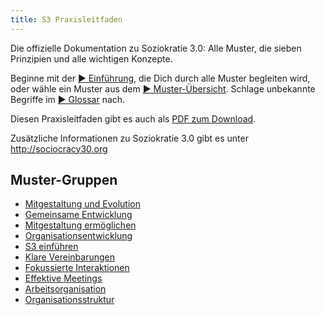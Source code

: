 ```yaml
---
title: S3 Praxisleitfaden
---
```


Die offizielle Dokumentation zu Soziokratie 3.0: Alle Muster, die sieben Prinzipien und alle wichtigen Konzepte.

Beginne mit der [ &#9654; Einführung](introduction.html), die Dich durch alle Muster begleiten wird, oder wähle ein Muster aus dem [ &#9654; Muster-Übersicht](pattern-index.html). Schlage unbekannte Begriffe im [ &#9654; Glossar](glossary.html) nach.

Diesen Praxisleitfaden gibt es auch als [PDF zum Download](http://sociocracy30.org/_res/S3-Praxisleitfaden.pdf).

Zusätzliche Informationen zu Soziokratie 3.0 gibt es unter <http://sociocracy30.org>

## Muster-Gruppen

- [Mitgestaltung und Evolution](co-creation-and-evolution.html)
- [Gemeinsame Entwicklung](peer-development.html)
- [Mitgestaltung ermöglichen](enablers-of-co-creation.html)
- [Organisationsentwicklung](building-organizations.html)
- [S3 einführen](bringing-in-s3.html)
- [Klare Vereinbarungen](defining-agreements.html)
- [Fokussierte Interaktionen](focused-interactions.html)
- [Effektive Meetings](meeting-practices.html)
- [Arbeitsorganisation](organizing-work.html)
- [Organisationsstruktur](organizational-structure.html)
